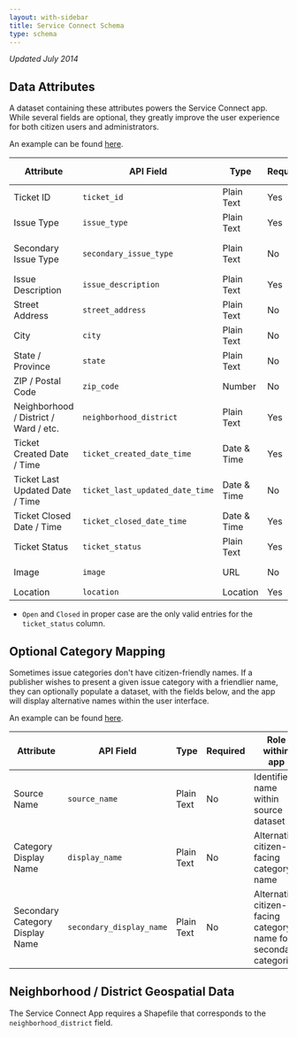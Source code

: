 ```yaml
---
layout: with-sidebar
title: Service Connect Schema
type: schema
---
```


_Updated July 2014_

## Data Attributes

A dataset containing these attributes powers the Service Connect app.  While several fields are optional, they greatly improve the user experience for both citizen users and administrators.  

An example can be found [here](https://scs.demo.socrata.com/Government/NOLA-311-App-Data/kdi4-pasu).  

| Attribute                             | API Field                       | Type        | Required | Role within app                     |
| ---                                   | ---                             | ---         | ---      | ---                                 |
| Ticket ID                             | `ticket_id`                     | Plain Text  | Yes      | Unique ID, search                   |
| Issue Type                            | `issue_type`                    | Plain Text  | Yes      | Categorization, filtering           |
| Secondary Issue Type                  | `secondary_issue_type`          | Plain Text  | No       | Secondary categorization, filtering |
| Issue Description                     | `issue_description`             | Plain Text  | Yes      | User-facing context                 |
| Street Address                        | `street_address`                | Plain Text  | No       | Search                              |
| City                                  | `city`                          | Plain Text  | No       | Search                              |
| State / Province                      | `state`                         | Plain Text  | No       | Search                              |
| ZIP / Postal Code                     | `zip_code`                      | Number      | No       | Search                              |
| Neighborhood / District / Ward / etc. | `neighborhood_district`         | Plain Text  | Yes      | Filtering, categorization           |
| Ticket Created Date / Time            | `ticket_created_date_time`      | Date & Time | Yes      | Filtering, charting                 |
| Ticket Last Updated Date / Time       | `ticket_last_updated_date_time` | Date & Time | No       | Filtering, charting                 |
| Ticket Closed Date / Time             | `ticket_closed_date_time`       | Date & Time | Yes      | Filtering, charting                 |
| Ticket Status                         | `ticket_status`                 | Plain Text  | Yes      | Filtering, charting                 |
| Image                                 | `image`                         | URL         | No       | User-facing context                 |
| Location                              | `location`                      | Location    | Yes      | Mapping                             |


* `Open` and `Closed` in proper case are the only valid entries for the `ticket_status` column.  

## Optional Category Mapping

Sometimes issue categories don't have citizen-friendly names.  If a publisher wishes to present a given issue category with a friendlier name, they can optionally populate a dataset, with the fields below, and the app will display alternative names within the user interface.  

An example can be found [here](https://scs.demo.socrata.com/Government/NOLA-311-Category-Names/n4pj-tfiu).  

| Attribute                       | API Field                | Type       | Required | Role within app                                                   |
| ---                             | ---                      | ---        | ---      | ---                                                               |
| Source Name                     | `source_name`            | Plain Text | No       | Identifies name within source dataset                             |
| Category Display Name           | `display_name`           | Plain Text | No       | Alternative citizen-facing category name                          |
| Secondary Category Display Name | `secondary_display_name` | Plain Text | No       | Alternative citizen-facing category name for secondary categories |

## Neighborhood / District Geospatial Data

The Service Connect App requires a Shapefile that corresponds to the `neighborhood_district` field.
